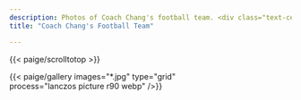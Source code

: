 ```yaml
---
description: Photos of Coach Chang's football team. <div class="text-center">{{< paige/image link=/gallery/coach/ height="20rem" alt="Coach Chang's football team" src="changkids.jpg"    >}}</div>
title: "Coach Chang's Football Team"

---
```

<!-- <button onclick="topFunction()" style="position: fixed; bottom: 20px; right: 30px; font-size: 20px; border: none; outline: none; background-color: #555; color: white; cursor: pointer; padding: 15px; border-radius: 10px;" id="myBtn" title="Go to top">&#8593;</button> -->

{{< paige/scrolltotop >}}

{{< paige/gallery
     images="*.jpg" 
     type="grid"  
     process="lanczos picture r90 webp"
     />}}
